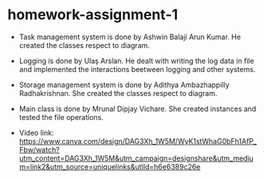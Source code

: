 # homework-assignment-1

- Task management system is done by Ashwin Balaji Arun Kumar. He created the classes respect to diagram.
- Logging is done by Ulaş Arslan. He dealt with writing the log data in file and implemented the interactions beetween logging and other systems. 
- Storage management system is done by Adithya Ambazhappilly Radhakrishnan. She created the classes respect to diagram.
- Main class is done by Mrunal Dipjay Vichare. She created instances and tested the file operations.


- Video link: https://www.canva.com/design/DAG3Xh_1W5M/WyK1stWhaG0bFh1AfP_Fbw/watch?utm_content=DAG3Xh_1W5M&utm_campaign=designshare&utm_medium=link2&utm_source=uniquelinks&utlId=h6e6389c26e
